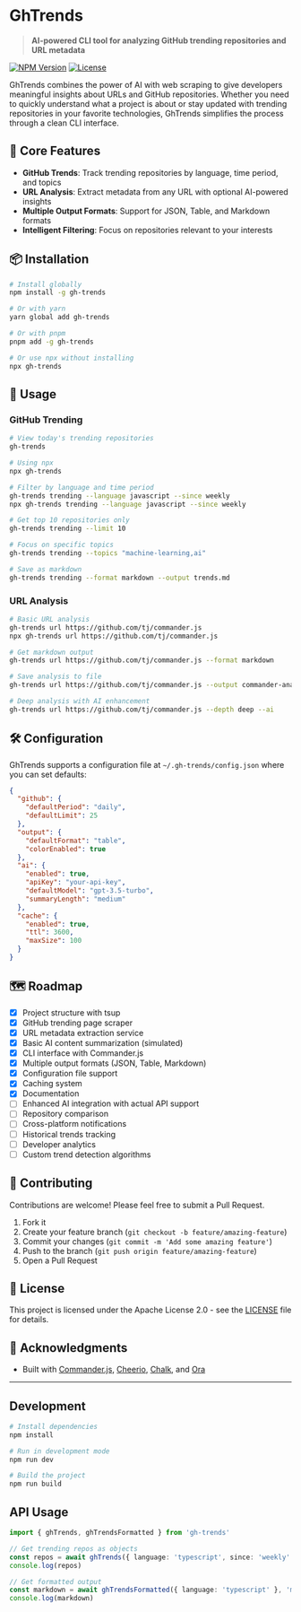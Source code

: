 # GhTrends

> **AI-powered CLI tool for analyzing GitHub trending repositories and URL metadata**

[![NPM Version](https://img.shields.io/npm/v/gh-trends.svg)](https://www.npmjs.com/package/gh-trends)
[![License](https://img.shields.io/badge/license-Apache--2.0-blue.svg)](LICENSE)

GhTrends combines the power of AI with web scraping to give developers meaningful insights about URLs and GitHub repositories. Whether you need to quickly understand what a project is about or stay updated with trending repositories in your favorite technologies, GhTrends simplifies the process through a clean CLI interface.

## 🚀 Core Features

- **GitHub Trends**: Track trending repositories by language, time period, and topics
- **URL Analysis**: Extract metadata from any URL with optional AI-powered insights
- **Multiple Output Formats**: Support for JSON, Table, and Markdown formats
- **Intelligent Filtering**: Focus on repositories relevant to your interests

## 📦 Installation

```bash
# Install globally
npm install -g gh-trends

# Or with yarn
yarn global add gh-trends

# Or with pnpm
pnpm add -g gh-trends

# Or use npx without installing
npx gh-trends
```

## 📝 Usage

### GitHub Trending

```bash
# View today's trending repositories
gh-trends

# Using npx
npx gh-trends

# Filter by language and time period
gh-trends trending --language javascript --since weekly
npx gh-trends trending --language javascript --since weekly

# Get top 10 repositories only
gh-trends trending --limit 10

# Focus on specific topics
gh-trends trending --topics "machine-learning,ai"

# Save as markdown
gh-trends trending --format markdown --output trends.md
```

### URL Analysis

```bash
# Basic URL analysis
gh-trends url https://github.com/tj/commander.js
npx gh-trends url https://github.com/tj/commander.js

# Get markdown output
gh-trends url https://github.com/tj/commander.js --format markdown

# Save analysis to file
gh-trends url https://github.com/tj/commander.js --output commander-analysis.json

# Deep analysis with AI enhancement
gh-trends url https://github.com/tj/commander.js --depth deep --ai
```

## 🛠️ Configuration

GhTrends supports a configuration file at `~/.gh-trends/config.json` where you can set defaults:

```json
{
  "github": {
    "defaultPeriod": "daily",
    "defaultLimit": 25
  },
  "output": {
    "defaultFormat": "table",
    "colorEnabled": true
  },
  "ai": {
    "enabled": true,
    "apiKey": "your-api-key",
    "defaultModel": "gpt-3.5-turbo",
    "summaryLength": "medium"
  },
  "cache": {
    "enabled": true,
    "ttl": 3600,
    "maxSize": 100
  }
}
```

## 🗺️ Roadmap

- [x] Project structure with tsup
- [x] GitHub trending page scraper
- [x] URL metadata extraction service
- [x] Basic AI content summarization (simulated)
- [x] CLI interface with Commander.js
- [x] Multiple output formats (JSON, Table, Markdown)
- [x] Configuration file support
- [x] Caching system
- [x] Documentation
- [ ] Enhanced AI integration with actual API support
- [ ] Repository comparison
- [ ] Cross-platform notifications
- [ ] Historical trends tracking
- [ ] Developer analytics
- [ ] Custom trend detection algorithms

## 🤝 Contributing

Contributions are welcome! Please feel free to submit a Pull Request.

1. Fork it
2. Create your feature branch (`git checkout -b feature/amazing-feature`)
3. Commit your changes (`git commit -m 'Add some amazing feature'`)
4. Push to the branch (`git push origin feature/amazing-feature`)
5. Open a Pull Request

## 📄 License

This project is licensed under the Apache License 2.0 - see the [LICENSE](LICENSE) file for details.

## 🙏 Acknowledgments

- Built with [Commander.js](https://github.com/tj/commander.js), [Cheerio](https://github.com/cheeriojs/cheerio), [Chalk](https://github.com/chalk/chalk), and [Ora](https://github.com/sindresorhus/ora)

---

## Development

```bash
# Install dependencies
npm install

# Run in development mode
npm run dev

# Build the project
npm run build
```

## API Usage

```typescript
import { ghTrends, ghTrendsFormatted } from 'gh-trends'

// Get trending repos as objects
const repos = await ghTrends({ language: 'typescript', since: 'weekly' })
console.log(repos)

// Get formatted output
const markdown = await ghTrendsFormatted({ language: 'typescript' }, 'markdown')
console.log(markdown)
```

```

```
